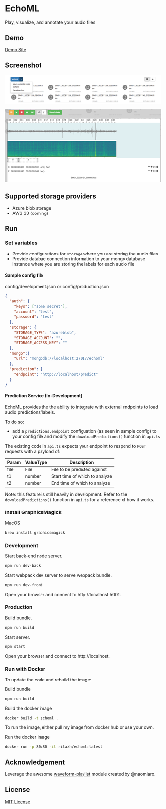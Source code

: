 # EchoML

Play, visualize, and annotate your audio files

## Demo

[Demo Site](http://echoml.azurewebsites.net/)

## Screenshot

![List of containers and files](images/files.png)

![Play, visualize, and annotate your audio files](images/audio.png)

## Supported storage providers

- Azure blob storage
- AWS S3 (coming)

## Run

### Set variables

- Provide configurations for `storage` where you are storing the audio files
- Provide databae connection information to your mongo database instance where you are storing the labels for each audio file

#### Sample config file

config/development.json or config/production.json

```json
{
  "auth": {
    "keys": ["some secret"],
    "account": "test",
    "password": "test"
  },
  "storage": {
    "STORAGE_TYPE": "azureblob",
    "STORAGE_ACCOUNT": "",
    "STORAGE_ACCESS_KEY": ""
  },
  "mongo":{
    "url": "mongodb://localhost:27017/echoml"
  },
  "prediction": {
    "endpoint": "http://localhost/predict"
  }
}
```

#### Prediction Service (In-Development)

EchoML provides the the ability to integrate with external endpoints to load audio predictions/labels.

To do so:

- add a `predictions.endpoint`  configuation (as seen in sample config) to your config file and modify the `downloadPredictions()` function in `api.ts`

The existing code in `api.ts` expects your endpoint to respond to `POST` requests with a payload of:

| Param | ValueType | Description |
|---|---|---|
| file | File | File to be predicted against |
| t1 | number | Start time of which to analyze |
| t2 | number | End time of which to analyze |

Note: this feature is still heavily in development. Refer to the `downloadPredictions()` function in `api.ts` for a reference of how it works.

### Install GraphicsMagick

MacOS

```bash
brew install graphicsmagick
```

### Development

Start back-end node server.

```bash
npm run dev-back
```

Start webpack dev server to serve webpack bundle.

```bash
npm run dev-front
```

Open your browser and connect to http://localhost:5001.

### Production

Build bundle.

```bash
npm run build
```

Start server.

```bash
npm start
```

Open your browser and connect to http://localhost.

### Run with Docker

To update the code and rebuild the image:

Build bundle

```bash
npm run build
```

Build the docker image

```bash
docker build -t echoml .
```

To run the image, either pull my image from docker hub or use your own.

Run the docker image

```bash
docker run -p 80:80 -it ritazh/echoml:latest
```

## Acknowledgement

Leverage the awesome [waveform-playlist](https://www.npmjs.com/package/waveform-playlist) module created by @naomiaro.

## License

[MIT License](http://doge.mit-license.org)
